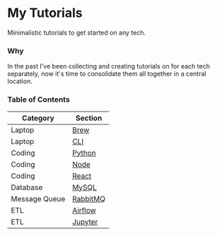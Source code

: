 # My Tutorials

Minimalistic tutorials to get started on any tech.

### Why

In the past I've been collecting and creating tutorials on for each tech separately, now it's time to consolidate them all together in a central location.

### Table of Contents

| Category      | Section                 |
| ------------- | ----------------------- |
| Laptop        | [Brew](laptop/brew/)    |
| Laptop        | [CLI](laptop/cli/)      |
| Coding        | [Python](coding/python) |
| Coding        | [Node](coding/node)     |
| Coding        | [React](coding/react)   |
| Database      | [MySQL](db/mysql)       |
| Message Queue | [RabbitMQ](mq/rabbitmq) |
| ETL           | [Airflow](etl/airflow)  |
| ETL           | [Jupyter](etl/jupyter)   |

